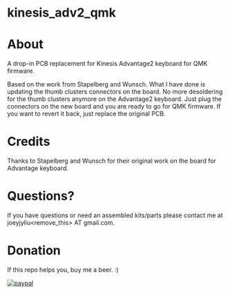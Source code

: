# kinesis_adv2_qmk

# About
A drop-in PCB replacement for Kinesis Advantage2 keyboard for QMK firmware.

Based on the work from Stapelberg and Wunsch. What I have done is updating the thumb clusters connectors on the board. No more desoldering for the thumb clusters anymore on the Advantage2 keyboard. Just plug the connectors on the new board and you are ready to go for QMK firmware. If you want to revert it back, just replace the original PCB.

# Credits

Thanks to Stapelberg and Wunsch for their original work on the board for Advantage keyboard.

# Questions?

If you have questions or need an assembled kits/parts please contact me at joeyjyliu<remove_this> AT gmail.com.

# Donation

If this repo helps you, buy me a beer. :)

[![paypal](https://www.paypalobjects.com/en_US/i/btn/btn_donateCC_LG.gif)](https://www.paypal.com/cgi-bin/webscr?cmd=_s-xclick&hosted_button_id=BRLMYZZ4PDHAW)
